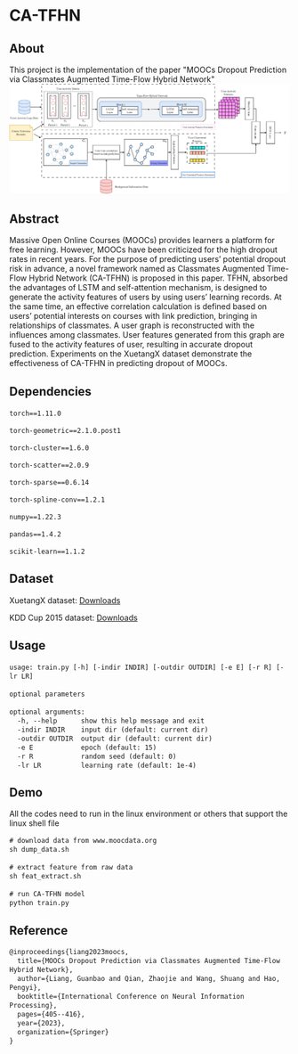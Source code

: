 # CA-TFHN
## About
This project is the implementation of the paper "MOOCs Dropout Prediction via Classmates Augmented Time-Flow Hybrid Network"
![all_method](paperpic/all_method.png)

## Abstract
Massive Open Online Courses (MOOCs) provides learners
a platform for free learning. However, MOOCs have been criticized for
the high dropout rates in recent years. For the purpose of predicting
users’ potential dropout risk in advance, a novel framework named as
Classmates Augmented Time-Flow Hybrid Network (CA-TFHN) is proposed in this paper. TFHN, absorbed the advantages of LSTM and self-attention mechanism, is designed to generate the activity features of
users by using users’ learning records. At the same time, an effective
correlation calculation is defined based on users’ potential interests on
courses with link prediction, bringing in relationships of classmates. A
user graph is reconstructed with the influences among classmates. User
features generated from this graph are fused to the activity features
of user, resulting in accurate dropout prediction. Experiments on the
XuetangX dataset demonstrate the effectiveness of CA-TFHN in predicting dropout of MOOCs.

## Dependencies
```torch==1.11.0```<p>
```torch-geometric==2.1.0.post1```<p>
```torch-cluster==1.6.0```<p>
```torch-scatter==2.0.9```<p>
```torch-sparse==0.6.14```<p>
```torch-spline-conv==1.2.1```<p>
```numpy==1.22.3```<p>
```pandas==1.4.2```<p>
```scikit-learn==1.1.2```<p>


## Dataset
XuetangX dataset: [Downloads](https://github.com/wzfhaha/dropout_prediction) <p>
KDD Cup 2015 dataset: [Downloads](http://lfs.aminer.cn/misc/moocdata/data/kddcup15.zip)

## Usage
```shell
usage: train.py [-h] [-indir INDIR] [-outdir OUTDIR] [-e E] [-r R] [-lr LR]

optional parameters

optional arguments:
  -h, --help      show this help message and exit
  -indir INDIR    input dir (default: current dir)
  -outdir OUTDIR  output dir (default: current dir)
  -e E            epoch (default: 15)
  -r R            random seed (default: 0)
  -lr LR          learning rate (default: 1e-4)
```

## Demo
All the codes need to run in the linux environment or others that
support the linux shell file
```shell
# download data from www.moocdata.org
sh dump_data.sh

# extract feature from raw data
sh feat_extract.sh

# run CA-TFHN model
python train.py
```

## Reference
```
@inproceedings{liang2023moocs,
  title={MOOCs Dropout Prediction via Classmates Augmented Time-Flow Hybrid Network},
  author={Liang, Guanbao and Qian, Zhaojie and Wang, Shuang and Hao, Pengyi},
  booktitle={International Conference on Neural Information Processing},
  pages={405--416},
  year={2023},
  organization={Springer}
}
```